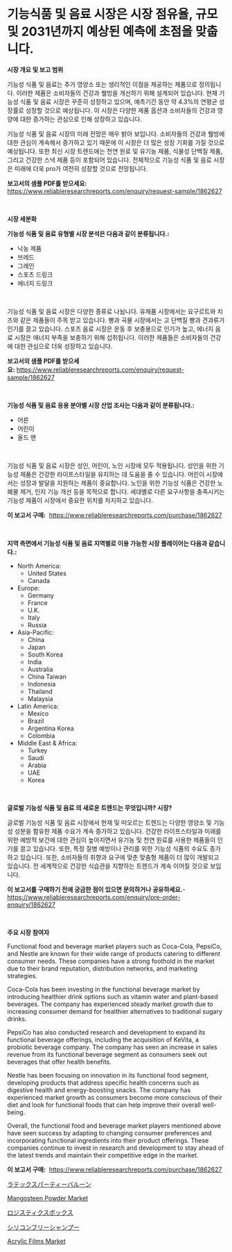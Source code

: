 <p><h1>기능식품 및 음료 시장은 시장 점유율, 규모 및 2031년까지 예상된 예측에 초점을 맞춥니다.</h1></p><p><strong>시장 개요 및 보고 범위</strong></p>
<p><p>기능성 식품 및 음료는 추가 영양소 또는 생리적인 이점을 제공하는 제품으로 정의됩니다. 이러한 제품은 소비자들의 건강과 웰빙을 개선하기 위해 설계되어 있습니다. 현재 기능성 식품 및 음료 시장은 꾸준히 성장하고 있으며, 예측기간 동안 약 4.3%의 연평균 성장률로 성장할 것으로 예상됩니다. 이 시장은 다양한 제품 옵션과 소비자들의 건강과 영양에 대한 증가하는 관심으로 인해 성장하고 있습니다.</p><p>기능성 식품 및 음료 시장의 미래 전망은 매우 밝아 보입니다. 소비자들의 건강과 웰빙에 대한 관심이 계속해서 증가하고 있기 때문에 이 시장은 더 많은 성장 기회를 가질 것으로 예상됩니다. 또한 최신 시장 트렌드에는 천연 원료 및 유기농 제품, 식물성 단백질 제품, 그리고 건강한 스낵 제품 등이 포함되어 있습니다. 전체적으로 기능성 식품 및 음료 시장은 미래에 더욱 pro가 여전히 성장할 것으로 전망됩니다.</p></p>
<p><strong>보고서의 샘플 PDF를 받으세요:</strong> <a href="https://www.reliableresearchreports.com/enquiry/request-sample/1862627">https://www.reliableresearchreports.com/enquiry/request-sample/1862627</a></p>
<p>&nbsp;</p>
<p><strong>시장 세분화</strong></p>
<p><strong>기능성 식품 및 음료 유형별 시장 분석은 다음과 같이 분류됩니다.:</strong></p>
<p><ul><li>낙농 제품</li><li>브레드</li><li>그레인</li><li>스포츠 드링크</li><li>에너지 드링크</li></ul></p>
<p>&nbsp;</p>
<p><p>기능성 식품 및 음료 시장은 다양한 종류로 나뉩니다. 유제품 시장에서는 요구르트와 치즈와 같은 제품들이 주목 받고 있습니다. 빵과 곡물 시장에서는 고 단백질 빵과 견과류가 인기를 끌고 있습니다. 스포츠 음료 시장은 운동 후 보충용으로 인기가 높고, 에너지 음료 시장은 에너지 부족을 보충하기 위해 섭취됩니다. 이러한 제품들은 소비자들의 건강에 대한 관심으로 더욱 성장하고 있습니다.</p></p>
<p><strong>보고서의 샘플 PDF를 받으세요:</strong>&nbsp;<a href="https://www.reliableresearchreports.com/enquiry/request-sample/1862627">https://www.reliableresearchreports.com/enquiry/request-sample/1862627</a></p>
<p>&nbsp;</p>
<p><strong> 기능성 식품 및 음료 응용 분야별 시장 산업 조사는 다음과 같이 분류됩니다.:</strong></p>
<p><ul><li>어른</li><li>어린이</li><li>올드 맨</li></ul></p>
<p>&nbsp;</p>
<p><p>기능성 식품 및 음료 시장은 성인, 어린이, 노인 시장에 모두 적용됩니다. 성인을 위한 기능성 제품은 건강한 라이프스타일을 유지하는 데 도움을 줄 수 있습니다. 어린이 시장에서는 성장과 발달을 지원하는 제품이 중요합니다. 노인을 위한 기능성 식품은 건강한 노폐물 제거, 인지 기능 개선 등을 목적으로 합니다. 세대별로 다른 요구사항을 충족시키는 기능성 제품이 시장에서 중요한 위치를 차지하고 있습니다.</p></p>
<p><strong>이 보고서 구매:</strong>&nbsp; <a href="https://www.reliableresearchreports.com/purchase/1862627">https://www.reliableresearchreports.com/purchase/1862627</a></p>
<p>&nbsp;</p>
<p><strong>지역 측면에서 기능성 식품 및 음료 지역별로 이용 가능한 시장 플레이어는 다음과 같습니다.:</strong></p>
<p><ul>
    <li>
        North America:
        <ul>
            <li>United States</li>
            <li>Canada</li>
        </ul>
    </li>
    <li>
        Europe:
        <ul>
            <li>Germany</li>
            <li>France</li>
            <li>U.K.</li>
            <li>Italy</li>
            <li>Russia</li>
        </ul>
    </li>
    <li>
        Asia-Pacific:
        <ul>
            <li>China</li>
            <li>Japan</li>
            <li>South Korea</li>
            <li>India</li>
            <li>Australia</li>
            <li>China Taiwan</li>
            <li>Indonesia</li>
            <li>Thailand</li>
            <li>Malaysia</li>
        </ul>
    </li>
    <li>
        Latin America:
        <ul>
            <li>Mexico</li>
            <li>Brazil</li>
            <li>Argentina Korea</li>
            <li>Colombia</li>
        </ul>
    </li>
    <li>
        Middle East & Africa:
        <ul>
            <li>Turkey</li>
            <li>Saudi</li>
            <li>Arabia</li>
            <li>UAE</li>
            <li>Korea</li>
        </ul>
    </li>
    </ul></p>
<p>&nbsp;</p>
<p><strong>글로벌 기능성 식품 및 음료 의 새로운 트렌드는 무엇입니까? 시장?</strong></p>
<p><p>글로벌 기능성 식품 및 음료 시장에서 현재 및 떠오르는 트렌드는 다양한 영양소 및 기능성 성분을 함유한 제품 수요가 계속 증가하고 있습니다. 건강한 라이프스타일과 미래를 위한 예방적 보건에 대한 관심이 높아지면서 유기농 및 천연 원료를 사용한 제품들이 인기를 끌고 있습니다. 또한, 특정 질병 예방이나 관리를 위한 기능성 식품의 수요도 증가하고 있습니다. 또한, 소비자들의 취향과 요구에 맞춘 맞춤형 제품이 더 많이 개발되고 있습니다. 전 세계적으로 건강한 식습관을 지향하는 트렌드가 계속 이어질 것으로 보입니다.</p></p>
<p><strong>이 보고서를 구매하기 전에 궁금한 점이 있으면 문의하거나 공유하세요.</strong>- <a href="https://www.reliableresearchreports.com/enquiry/pre-order-enquiry/1862627">https://www.reliableresearchreports.com/enquiry/pre-order-enquiry/1862627</a></p>
<p>&nbsp;</p>
<p><strong>주요 시장 참여자</strong></p>
<p><p>Functional food and beverage market players such as Coca-Cola, PepsiCo, and Nestle are known for their wide range of products catering to different consumer needs. These companies have a strong foothold in the market due to their brand reputation, distribution networks, and marketing strategies.</p><p>Coca-Cola has been investing in the functional beverage market by introducing healthier drink options such as vitamin water and plant-based beverages. The company has experienced steady market growth due to increasing consumer demand for healthier alternatives to traditional sugary drinks.</p><p>PepsiCo has also conducted research and development to expand its functional beverage offerings, including the acquisition of KeVita, a probiotic beverage company. The company has seen an increase in sales revenue from its functional beverage segment as consumers seek out beverages that offer health benefits.</p><p>Nestle has been focusing on innovation in its functional food segment, developing products that address specific health concerns such as digestive health and energy-boosting snacks. The company has experienced market growth as consumers become more conscious of their diet and look for functional foods that can help improve their overall well-being.</p><p>Overall, the functional food and beverage market players mentioned above have seen success by adapting to changing consumer preferences and incorporating functional ingredients into their product offerings. These companies continue to invest in research and development to stay ahead of the latest trends and maintain their competitive edge in the market.</p></p>
<p><strong>이 보고서 구매:</strong>&nbsp;&nbsp;<a href="https://www.reliableresearchreports.com/purchase/1862627">https://www.reliableresearchreports.com/purchase/1862627</a></p>
<p><p><a href="https://medium.com/@susanjprice2023/%E3%83%A9%E3%83%86%E3%83%83%E3%82%AF%E3%82%B9%E3%83%91%E3%83%BC%E3%83%86%E3%82%A3%E3%83%BC%E3%83%90%E3%83%AB%E3%83%BC%E3%83%B3%E5%B8%82%E5%A0%B4-%E3%82%BF%E3%82%A4%E3%83%97-%E7%94%A8%E9%80%94-%E3%81%8A%E3%82%88%E3%81%B3%E5%9C%B0%E7%90%86%E3%81%AB%E3%82%88%E3%82%8B%E5%8C%85%E6%8B%AC%E7%9A%84%E3%81%AA%E8%A9%95%E4%BE%A1-73b410ed2ecf">ラテックスパーティーバルーン</a></p><p><a href="https://issuu.com/reportprime-2/docs/mangosteen-powder-market-size-2030.pptx">Mangosteen Powder Market</a></p><p><a href="https://medium.com/@alicequigley2023/%E7%89%A9%E6%B5%81%E3%83%9C%E3%83%83%E3%82%AF%E3%82%B9%E5%B8%82%E5%A0%B4%E3%81%AE%E5%88%86%E6%9E%90-%E3%82%B0%E3%83%AD%E3%83%BC%E3%83%90%E3%83%AB%E7%94%A3%E6%A5%AD%E3%81%AE%E8%A6%8B%E9%80%9A%E3%81%97%E3%81%A8%E4%BA%88%E6%B8%AC-2024%E5%B9%B4%E3%81%8B%E3%82%892031%E5%B9%B4-1ac777d0bfaf">ロジスティクスボックス</a></p><p><a href="https://github.com/cnnriuez22368/Market-Research-Report-List-1/blob/main/3058270192164.md">シリコンフリーシャンプー</a></p><p><a href="https://github.com/Krish2023na/Market-Research-Report-List-3/blob/main/acrylic-films-market.md">Acrylic Films Market</a></p></p>
